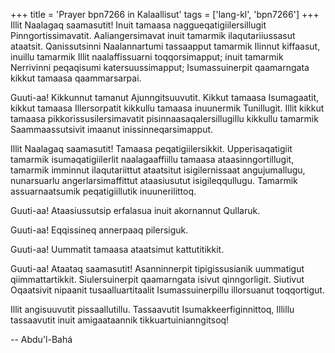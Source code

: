 +++
title = 'Prayer bpn7266 in Kalaallisut'
tags = ['lang-kl', 'bpn7266']
+++
Illit Naalagaq saamasutit! Inuit tamaasa naggueqatigiilersillugit Pinngortissimavatit. Aaliangersimavat inuit tamarmik ilaqutariiussasut ataatsit. Qanissutsinni Naalannartumi tassaapput tamarmik Ilinnut kiffaasut, inuillu tamarmik Illit naalaffissuarni toqqorsimapput; inuit tamarmik Nerrivinni peqaqisumi katersuussimapput; Isumassuinerpit qaamarngata kikkut tamaasa qaammarsarpai.

Guuti-aa! Kikkunnut tamanut Ajunngitsuuvutit. Kikkut tamaasa Isumagaatit, kikkut tamaasa Illersorpatit kikkullu tamaasa inuunermik Tunillugit. Illit kikkut tamaasa pikkorissusilersimavatit pisinnaasaqalersillugillu kikkullu tamarmik Saammaassutsivit imaanut inissinneqarsimapput.

Illit Naalagaq saamasutit! Tamaasa peqatigiilersikkit. Upperisaqatigiit tamarmik isumaqatigiilerlit naalagaaffiillu tamaasa ataasinngortillugit, tamarmik imminnut ilaqutariittut ataatsitut isigilernissaat angujumallugu, nunarsuarlu angerlarsimaffittut ataasiusutut isigileqqullugu. Tamarmik assuarnaatsumik peqatigiillutik inuunerilittoq.

Guuti-aa! Ataasiussutsip erfalasua inuit akornannut Qullaruk.

Guuti-aa! Eqqissineq annerpaaq pilersiguk.

Guuti-aa! Uummatit tamaasa ataatsimut kattutitikkit.

Guuti-aa! Ataataq saamasutit! Asanninnerpit tipigissusianik uummatigut qiimmattartikkit. Siulersuinerpit qaamarngata isivut qinngorligit. Siutivut Oqaatsivit nipaanit tusaalluartitaalit Isumassuinerpillu illorsuanut toqqortigut.

Illit angisuuvutit pissaallutillu. Tassaavutit Isumakkeerfiginnittoq, Illillu tassaavutit inuit amigaataannik tikkuartuinianngitsoq!

-- Abdu'l-Bahá
